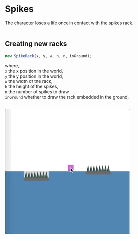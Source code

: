# __Spikes__
The character loses a life once in contact with the spikes rack.  
<br>
## Creating new racks
```javascript
new SpikeRack(x, y, w, h, n, inGround);
```
where,   
`x` the x position in the world,  
`y` the y position in the world,  
`w` the width of the rack,  
`h` the height of the spikes,   
`n` the number of spikes to draw,  
`inGround` whether to draw the rack embedded in the ground, 

<br>
<img src="./animation.gif" alt="Spikes  Interaction" width="400" height="400">
